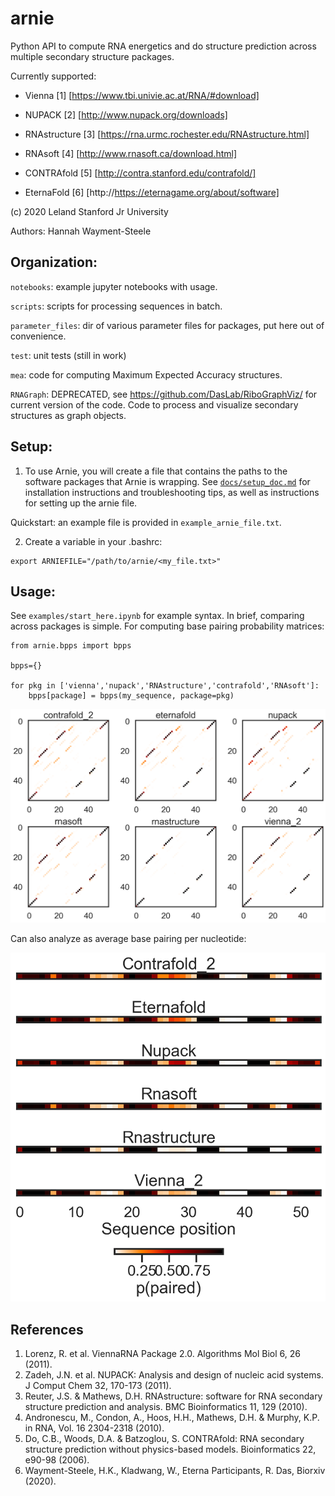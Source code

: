 # arnie
Python API to compute RNA energetics and do structure prediction across multiple secondary structure packages.

Currently supported:

- Vienna \[1\] [https://www.tbi.univie.ac.at/RNA/#download]

- NUPACK \[2\] [http://www.nupack.org/downloads]

- RNAstructure \[3\] [https://rna.urmc.rochester.edu/RNAstructure.html]

- RNAsoft \[4\] [http://www.rnasoft.ca/download.html]

- CONTRAfold \[5\] [http://contra.stanford.edu/contrafold/]

- EternaFold \[6\] [http://https://eternagame.org/about/software]

(c) 2020 Leland Stanford Jr University

Authors:
Hannah Wayment-Steele


## Organization:

`notebooks`: example jupyter notebooks with usage.

`scripts`: scripts for processing sequences in batch.

`parameter_files`: dir of various parameter files for packages, put here out of convenience.

`test`: unit tests (still in work)

`mea`: code for computing Maximum Expected Accuracy structures.

`RNAGraph`: DEPRECATED, see https://github.com/DasLab/RiboGraphViz/ for current version of the code. Code to process and visualize secondary structures as graph objects.

## Setup:

1. To use Arnie, you will create a file that contains the paths to the software packages that Arnie is wrapping. See [`docs/setup_doc.md`](docs/setup_doc.md) for installation instructions and troubleshooting tips, as well as instructions for setting up the arnie file.

Quickstart: an example file is provided in `example_arnie_file.txt`.


2. Create a variable in your .bashrc:

```
export ARNIEFILE="/path/to/arnie/<my_file.txt>"
```

## Usage:

See `examples/start_here.ipynb` for example syntax. In brief, comparing across packages is simple. For computing base pairing probability matrices:

```
from arnie.bpps import bpps

bpps={}

for pkg in ['vienna','nupack','RNAstructure','contrafold','RNAsoft']:
    bpps[package] = bpps(my_sequence, package=pkg)
```
![](assets/example_base_pair_matrices.png)

Can also analyze as average base pairing per nucleotide:

![](assets/example_avg_bp_per_nucleotide.png)


## References

1. Lorenz, R. et al. ViennaRNA Package 2.0. Algorithms Mol Biol 6, 26 (2011).
2. Zadeh, J.N. et al. NUPACK: Analysis and design of nucleic acid systems. J Comput Chem 32, 170-173 (2011).
3. Reuter, J.S. & Mathews, D.H. RNAstructure: software for RNA secondary structure prediction and analysis. BMC Bioinformatics 11, 129 (2010).
4. Andronescu, M., Condon, A., Hoos, H.H., Mathews, D.H. & Murphy, K.P. in RNA, Vol. 16 2304-2318 (2010).
5. Do, C.B., Woods, D.A. & Batzoglou, S. CONTRAfold: RNA secondary structure prediction without physics-based models. Bioinformatics 22, e90-98 (2006).
6. Wayment-Steele, H.K., Kladwang, W., Eterna Participants, R. Das, Biorxiv (2020).
